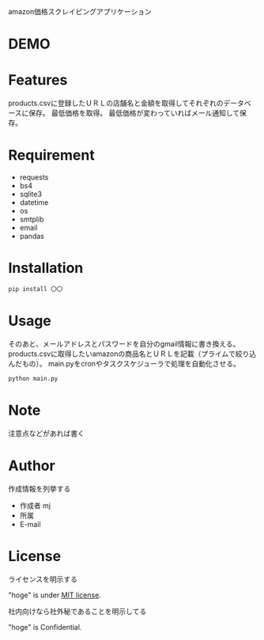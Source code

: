 amazon価格スクレイピングアプリケーション
 
# DEMO
 

 
# Features
 
products.csvに登録したＵＲＬの店舗名と金額を取得してそれぞれのデータベースに保存。
最低価格を取得。
最低価格が変わっていればメール通知して保存。
 
# Requirement
 
 
* requests
* bs4
* sqlite3
* datetime
* os
* smtplib
* email
* pandas


 
# Installation
 
 
```bash
pip install 〇〇
```
 
# Usage
 
そのあと、メールアドレスとパスワードを自分のgmail情報に書き換える。
products.csvに取得したいamazonの商品名とＵＲＬを記載（プライムで絞り込んだもの）。
main.pyをcronやタスクスケジューラで処理を自動化させる。
 
```bash
python main.py
```
 
# Note
 
注意点などがあれば書く
 
# Author
 
作成情報を列挙する
 
* 作成者 mj
* 所属
* E-mail
 
# License
ライセンスを明示する
 
"hoge" is under [MIT license](https://en.wikipedia.org/wiki/MIT_License).
 
社内向けなら社外秘であることを明示してる
 
"hoge" is Confidential.